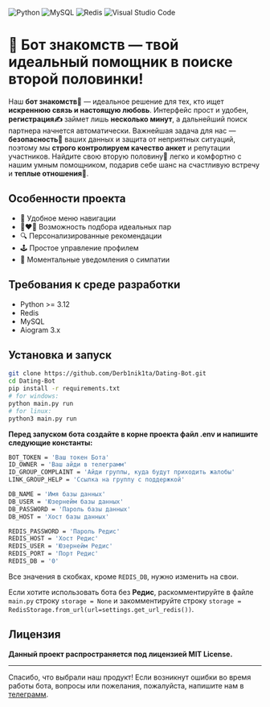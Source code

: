 ![Python](https://img.shields.io/badge/python-3670A0?style=for-the-badge&logo=python&logoColor=ffdd54)  ![MySQL](https://img.shields.io/badge/mysql-4479A1.svg?style=for-the-badge&logo=mysql&logoColor=white)  ![Redis](https://img.shields.io/badge/redis-%23DD0031.svg?style=for-the-badge&logo=redis&logoColor=white)  ![Visual Studio Code](https://img.shields.io/badge/Visual%20Studio%20Code-0078d7.svg?style=for-the-badge&logo=visual-studio-code&logoColor=white)

# 🩵 Бот знакомств — твой идеальный помощник в поиске второй половинки!

Наш **бот знакомств💖** — идеальное решение для тех, кто ищет __искреннюю связь и настоящую любовь__. Интерфейс прост и удобен, **регистрация✍️** займет лишь __несколько минут__, а дальнейший поиск партнера начнется автоматически. Важнейшая задача для нас — **безопасность**🔐 ваших данных и защита от неприятных ситуаций, поэтому мы __строго контролируем качество анкет__ и репутации участников. Найдите свою вторую половину💞 легко и комфортно с нашим умным помощником, подарив себе шанс на счастливую встречу и **теплые отношения**👫.


## Особенности проекта
- 📖 Удобное меню навигации
- 👩‍❤️‍👨 Возможность подбора идеальных пар
- 🔍 Персонализированные рекомендации
- 🕹️ Простое управление профилем
- 🔔 Моментальные уведомления о симпатии


## Требования к среде разработки
- Python >= 3.12
- Redis
- MySQL
- Aiogram 3.x


## Установка и запуск
```bash
git clone https://github.com/Derb1nik1ta/Dating-Bot.git
cd Dating-Bot
pip install -r requirements.txt
# for windows:
python main.py run
# for linux:
python3 main.py run
```

**Перед запуском бота создайте в корне проекта файл .env и напишите следующие константы:**
```bash
BOT_TOKEN = 'Ваш токен Бота'
ID_OWNER = 'Ваш айди в телеграмм'
ID_GROUP_COMPLAINT = 'Айди группы, куда будут приходить жалобы'
LINK_GROUP_HELP = 'Ссылка на группу с поддержкой'

DB_NAME = 'Имя базы данных'
DB_USER = 'Юзернейм базы данных'
DB_PASSWORD = 'Пароль базы данных'
DB_HOST = 'Хост базы данных'

REDIS_PASSWORD = 'Пароль Редис'
REDIS_HOST = 'Хост Редис'
REDIS_USER = 'Юзернейм Редис'
REDIS_PORT = 'Порт Редис'
REDIS_DB = '0'
```
Все значения в скобках, кроме `REDIS_DB`, нужно изменить на свои.

Если хотите использовать бота без **Редис**, раскомментируйте в файле `main.py` строку `storage = None` и закомментируйте строку `storage = RedisStorage.from_url(url=settings.get_url_redis())`.

## Лицензия
**Данный проект распространяется под лицензией MIT License.**

---

Спасибо, что выбрали наш продукт! Если возникнут ошибки во время работы бота, вопросы или пожелания, пожалуйста, напишите нам в [телеграмм](https://t.me/dfbffc).
